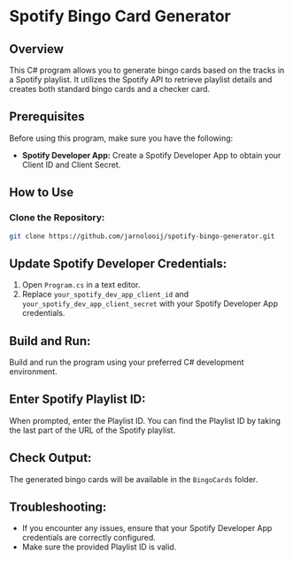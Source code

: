 # Spotify Bingo Card Generator

## Overview

This C# program allows you to generate bingo cards based on the tracks in a Spotify playlist. It utilizes the Spotify API to retrieve playlist details and creates both standard bingo cards and a checker card.

## Prerequisites

Before using this program, make sure you have the following:

- **Spotify Developer App:** Create a Spotify Developer App to obtain your Client ID and Client Secret.

## How to Use

### Clone the Repository:

```bash
git clone https://github.com/jarnolooij/spotify-bingo-generator.git
```

## Update Spotify Developer Credentials:

1. Open `Program.cs` in a text editor.
2. Replace `your_spotify_dev_app_client_id` and `your_spotify_dev_app_client_secret` with your Spotify Developer App credentials.

## Build and Run:

Build and run the program using your preferred C# development environment.

## Enter Spotify Playlist ID:

When prompted, enter the Playlist ID. You can find the Playlist ID by taking the last part of the URL of the Spotify playlist.

## Check Output:

The generated bingo cards will be available in the `BingoCards` folder.

## Troubleshooting:

- If you encounter any issues, ensure that your Spotify Developer App credentials are correctly configured.
- Make sure the provided Playlist ID is valid.
